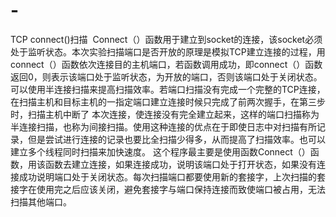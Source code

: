# -
TCP connect()扫描
 Connect（）函数用于建立到socket的连接，该socket必须处于监听状态。本次实验扫描端口是否开放的原理是模拟TCP建立连接的过程，用connect（）函数依次连接目的主机端口，若函数调用成功，即connect（）函数返回0，则表示该端口处于监听状态，为开放的端口，否则该端口处于关闭状态。
 可以使用半连接扫描来提高扫描效率。若端口扫描没有完成一个完整的TCP连接，在扫描主机和目标主机的一指定端口建立连接时候只完成了前两次握手，在第三步时，扫描主机中断了 本次连接，使连接没有完全建立起来，这样的端口扫描称为半连接扫描，也称为间接扫描。使用这种连接的优点在于即使日志中对扫描有所记录，但是尝试进行连接的记录也要比全扫描少得多，从而提高了扫描效率。也可以建立多个线程同时扫描来加快速度。
这个程序最主要是使用函数Connect（）函数，用该函数去建立连接，如果连接成功，说明该端口处于打开状态，如果没有连接成功说明端口处于关闭状态。每次扫描端口都要使用新的套接字，上次扫描的套接字在使用完之后应该关闭，避免套接字与端口保持连接而致使端口被占用，无法扫描其他端口。
